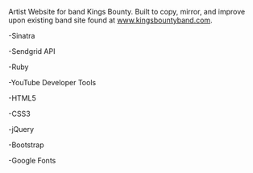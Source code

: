 Artist Website for band Kings Bounty. Built to copy, mirror, and improve upon existing band site found at www.kingsbountyband.com.

-Sinatra

-Sendgrid API

-Ruby

-YouTube Developer Tools

-HTML5

-CSS3

-jQuery

-Bootstrap

-Google Fonts
